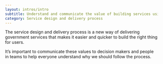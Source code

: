 ```yaml
---
layout: intros/intro
subtitle: Understand and communicate the value of building services using the process.
category: Service design and delivery process
---
```


The service design and delivery process is a new way of delivering government services that makes it easier and quicker to build the right thing for users.

It’s important to communicate these values to decision makers and people in teams to help everyone understand why we should follow the process.
